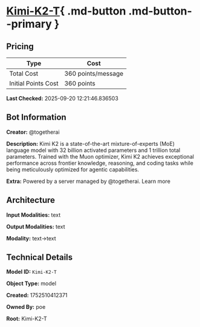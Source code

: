 # [Kimi-K2-T](https://poe.com/Kimi-K2-T){ .md-button .md-button--primary }

## Pricing

| Type | Cost |
|------|------|
| Total Cost | 360 points/message |
| Initial Points Cost | 360 points |

**Last Checked:** 2025-09-20 12:21:46.836503


## Bot Information

**Creator:** @togetherai

**Description:** Kimi K2 is a state-of-the-art mixture-of-experts (MoE) language model with 32 billion activated parameters and 1 trillion total parameters. Trained with the Muon optimizer, Kimi K2 achieves exceptional performance across frontier knowledge, reasoning, and coding tasks while being meticulously optimized for agentic capabilities.

**Extra:** Powered by a server managed by @togetherai. Learn more


## Architecture

**Input Modalities:** text

**Output Modalities:** text

**Modality:** text->text


## Technical Details

**Model ID:** `Kimi-K2-T`

**Object Type:** model

**Created:** 1752510412371

**Owned By:** poe

**Root:** Kimi-K2-T
